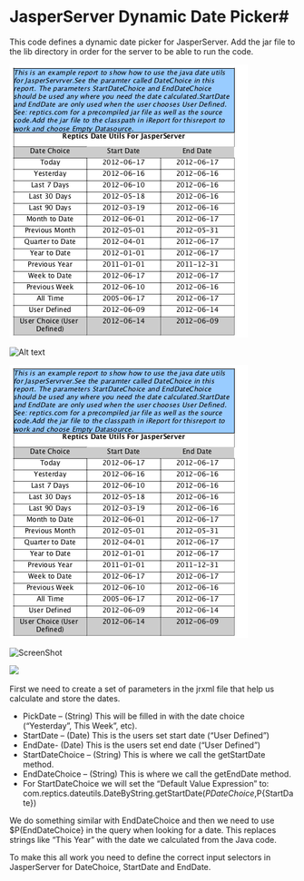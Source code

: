 # JasperServer Dynamic Date Picker#

This code defines a dynamic date picker for JasperServer. Add the jar file to the lib directory in order for the server to be able to run the code.

![Alt text](/Screen-Shot-2012-06-17-at-11.14.14-AM1.png?raw=true "Optional Title")

![Alt text](../js-dynamic-dates/Screen-Shot-2012-06-17-at-11.14.14-AM1.png?raw=true "Optional Title")

![ScreenShot](/Screen-Shot-2012-06-17-at-11.14.14-AM1.png?raw=true )

![ScreenShot](/js-dynamic-dates/Screen-Shot-2012-06-17-at-11.14.14-AM1.png?raw=true)

![](https://bitbucket.org/brooneyx/js-dynamic-dates/14683fce6db78303d8693531e6d1f1e285661678/Screen-Shot-2012-06-17-at-11.14.14-AM1.png?raw=true)


First we need to create a set of parameters in the jrxml file that help us calculate and store the dates.

* PickDate – (String) This will be filled in with the date choice (“Yesterday”, This Week”, etc).
* StartDate – (Date) This is the users set start date (“User Defined”)
* EndDate-  (Date) This is the users set end date  (“User Defined”)
* StartDateChoice – (String) This is where we call the getStartDate method.
* EndDateChoice – (String) This is where we call the getEndDate method.
* For StartDateChoice we will set the “Default Value Expression” to: com.reptics.dateutils.DateByString.getStartDate($P{DateChoice},$P{StartDate})

We do something similar with EndDateChoice and then we need to use $P(EndDateChoice} in the query when looking for a date. This replaces strings like “This Year” with the date we calculated from the Java code.

To make this all work you need to define the correct input selectors in JasperServer for DateChoice, StartDate and EndDate.